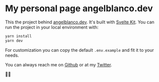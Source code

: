 # My personal page angelblanco.dev

This the project behind [angelblanco.dev](https://angelblanco.dev). It's built with [Svelte Kit](https://kit.svelte.dev/).
You can run the project in your local environment with:

```bash
yarn install
yarn dev
```

For customization you can copy the default `.env.example` and fit it to your needs.

You can always reach me on [Github](https://github.com/angelblanco) or at my [Twitter](https://twitter.com/angelblancodev).

:wave::wave:
